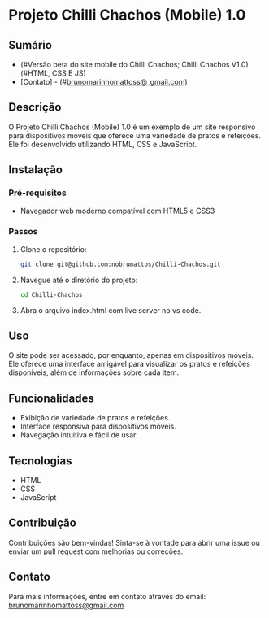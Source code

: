 # Projeto Chilli Chachos (Mobile) 1.0

## Sumário
- (#Versão beta do site mobile do Chilli Chachos; Chilli Chachos V1.0)
  (#HTML, CSS E JS)
- [Contato] - (#brunomarinhomattoss@_gmail.com)

## Descrição
O Projeto Chilli Chachos (Mobile) 1.0 é um exemplo de um site responsivo para dispositivos móveis que oferece uma variedade de pratos e refeições. Ele foi desenvolvido utilizando HTML, CSS e JavaScript.

## Instalação
### Pré-requisitos
- Navegador web moderno compatível com HTML5 e CSS3

### Passos
1. Clone o repositório:
    ```sh
    git clone git@github.com:nobrumattos/Chilli-Chachos.git
    ```
2. Navegue até o diretório do projeto:
    ```sh
    cd Chilli-Chachos
    ```
3. Abra o arquivo index.html com live server no vs code.
   
## Uso
O site pode ser acessado, por enquanto, apenas em dispositivos móveis. Ele oferece uma interface amigável para visualizar os pratos e refeições disponíveis, além de informações sobre cada item.

## Funcionalidades
- Exibição de variedade de pratos e refeições.
- Interface responsiva para dispositivos móveis.
- Navegação intuitiva e fácil de usar.

## Tecnologias
- HTML
- CSS
- JavaScript

## Contribuição
Contribuições são bem-vindas! Sinta-se à vontade para abrir uma issue ou enviar um pull request com melhorias ou correções.

## Contato
Para mais informações, entre em contato através do email: brunomarinhomattoss@gmail.com
